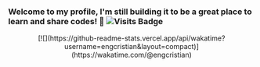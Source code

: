 ### Welcome to my profile, I'm still building it to be a great place to learn and share codes! 👋 ![Visits Badge](https://badges.pufler.dev/visits/engcristian/engcristian)

<p align= 'center'>
[![](https://github-readme-stats.vercel.app/api/wakatime?username=engcristian&layout=compact)](https://wakatime.com/@engcristian)
  </p>
